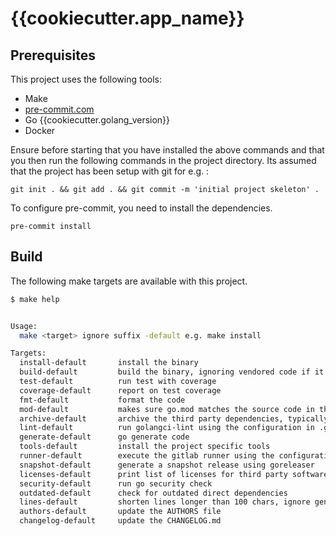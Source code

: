 # {{cookiecutter.app_name}}

## Prerequisites

This project uses the following tools:

- Make
- [pre-commit.com](https://pre-commit.com/)
- Go {{cookiecutter.golang_version}}
- Docker

Ensure before starting that you have installed the above commands and that you then run
the following commands in the project directory. Its assumed that the project
has been setup with git for e.g. :

```console
git init . && git add . && git commit -m 'initial project skeleton' .
```

To configure pre-commit, you need to install the dependencies.

```console
pre-commit install
```

## Build

The following make targets are available with this project.

<!-- START makefile-doc -->
```bash
$ make help


Usage:
  make <target> ignore suffix -default e.g. make install

Targets:
  install-default       install the binary
  build-default         build the binary, ignoring vendored code if it exists
  test-default          run test with coverage
  coverage-default      report on test coverage
  fmt-default           format the code
  mod-default           makes sure go.mod matches the source code in the module
  archive-default       archive the third party dependencies, typically prior to generating a tagged release
  lint-default          run golangci-lint using the configuration in .golangci.yml
  generate-default      go generate code
  tools-default         install the project specific tools
  runner-default        execute the gitlab runner using the configuration in .gitlab-ci.yml
  snapshot-default      generate a snapshot release using goreleaser
  licenses-default      print list of licenses for third party software used in binary, if using repeatedly, use GITHUB_TOKEN
  security-default      run go security check
  outdated-default      check for outdated direct dependencies
  lines-default         shorten lines longer than 100 chars, ignore generated
  authors-default       update the AUTHORS file
  changelog-default     update the CHANGELOG.md
```
<!-- END makefile-doc -->
